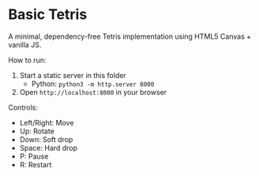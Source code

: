 # Basic Tetris

A minimal, dependency-free Tetris implementation using HTML5 Canvas + vanilla JS.

How to run:

1. Start a static server in this folder
   - Python: `python3 -m http.server 8000`
2. Open `http://localhost:8000` in your browser

Controls:
- Left/Right: Move
- Up: Rotate
- Down: Soft drop
- Space: Hard drop
- P: Pause
- R: Restart